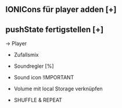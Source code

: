 ## IONICons für player adden [+]

## pushState fertigstellen [+]
-> Player 
- Zufallsmix
- Soundregler [%]

- Sound icon !IMPORTANT

- Volume mit local Storage verknüpfen

- SHUFFLE & REPEAT